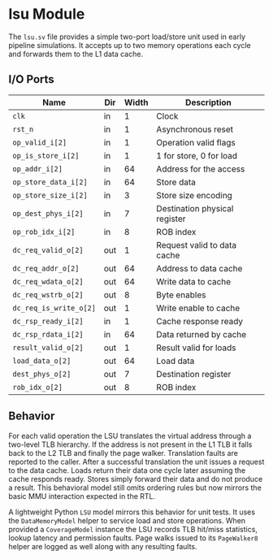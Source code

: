 # lsu Module

The `lsu.sv` file provides a simple two-port load/store unit used in early
pipeline simulations. It accepts up to two memory operations each cycle and
forwards them to the L1 data cache.

## I/O Ports

| Name | Dir | Width | Description |
|------|-----|-------|-------------|
| `clk` | in | 1 | Clock |
| `rst_n` | in | 1 | Asynchronous reset |
| `op_valid_i[2]` | in | 1 | Operation valid flags |
| `op_is_store_i[2]` | in | 1 | 1 for store, 0 for load |
| `op_addr_i[2]` | in | 64 | Address for the access |
| `op_store_data_i[2]` | in | 64 | Store data |
| `op_store_size_i[2]` | in | 3 | Store size encoding |
| `op_dest_phys_i[2]` | in | 7 | Destination physical register |
| `op_rob_idx_i[2]` | in | 8 | ROB index |
| `dc_req_valid_o[2]` | out | 1 | Request valid to data cache |
| `dc_req_addr_o[2]` | out | 64 | Address to data cache |
| `dc_req_wdata_o[2]` | out | 64 | Write data to cache |
| `dc_req_wstrb_o[2]` | out | 8 | Byte enables |
| `dc_req_is_write_o[2]` | out | 1 | Write enable to cache |
| `dc_rsp_ready_i[2]` | in | 1 | Cache response ready |
| `dc_rsp_rdata_i[2]` | in | 64 | Data returned by cache |
| `result_valid_o[2]` | out | 1 | Result valid for loads |
| `load_data_o[2]` | out | 64 | Load data |
| `dest_phys_o[2]` | out | 7 | Destination register |
| `rob_idx_o[2]` | out | 8 | ROB index |

## Behavior

For each valid operation the LSU translates the virtual address through a
two-level TLB hierarchy. If the address is not present in the L1 TLB it falls
back to the L2 TLB and finally the page walker. Translation faults are reported
to the caller. After a successful translation the unit issues a request to the
data cache. Loads return their data one cycle later assuming the cache responds
ready. Stores simply forward their data and do not produce a result. This
behavioral model still omits ordering rules but now mirrors the basic MMU
interaction expected in the RTL.

A lightweight Python `LSU` model mirrors this behavior for unit tests. It
uses the `DataMemoryModel` helper to service load and store operations.
When provided a `CoverageModel` instance the LSU records TLB hit/miss
statistics, lookup latency and permission faults. Page walks issued to its
`PageWalker8` helper are logged as well along with any resulting faults.
